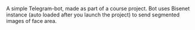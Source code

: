 A simple Telegram-bot, made as part of a course project.
Bot uses Bisenet instance (auto loaded after you launch the project) to send segmented images of face area.
